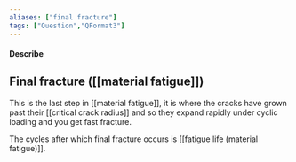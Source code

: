 ```yaml
---
aliases: ["final fracture"]
tags: ["Question","QFormat3"]
---
```


#### Describe
## Final fracture ([[material fatigue]])

This is the last step in [[material fatigue]], it is where the cracks have grown past their [[critical crack radius]] and so they expand rapidly under cyclic loading and you get fast fracture.

The cycles after which final fracture occurs is [[fatigue life (material fatigue)]].